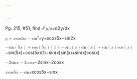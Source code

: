 ```yaml
---


---
```


<p>Pg. 215, #51, find <span class="katex--inline"><span class="katex"><span class="katex-mathml"><math><semantics><mrow><msup><mi>d</mi><mrow><mn>2</mn></mrow></msup><mi>y</mi><mi mathvariant="normal">/</mi><mi>d</mi><mi>x</mi></mrow><annotation encoding="application/x-tex">d^{2} y / dx</annotation></semantics></math></span><span class="katex-html" aria-hidden="true"><span class="strut" style="height: 0.814108em;"></span><span class="strut bottom" style="height: 1.06411em; vertical-align: -0.25em;"></span><span class="base textstyle uncramped"><span class="mord"><span class="mord mathit">d</span><span class="msupsub"><span class="vlist"><span class="" style="top: -0.363em; margin-right: 0.05em;"><span class="fontsize-ensurer reset-size5 size5"><span class="" style="font-size: 0em;">​</span></span><span class="reset-textstyle scriptstyle uncramped mtight"><span class="mord scriptstyle uncramped mtight"><span class="mord mathrm mtight">2</span></span></span></span><span class="baseline-fix"><span class="fontsize-ensurer reset-size5 size5"><span class="" style="font-size: 0em;">​</span></span>​</span></span></span></span><span class="mord mathit" style="margin-right: 0.03588em;">y</span><span class="mord mathrm">/</span><span class="mord mathit">d</span><span class="mord mathit">x</span></span></span></span></span></p>
<p><span class="katex--display"><span class="katex-display"><span class="katex"><span class="katex-mathml"><math><semantics><mrow><mi>y</mi><mo>=</mo><mi>x</mi><mi>cos</mi><mrow><mn>5</mn><mi>x</mi></mrow><mo>−</mo><msup><mi>sin</mi><mn>2</mn></msup><mrow><mi>x</mi></mrow></mrow><annotation encoding="application/x-tex">
y = x \cos{5x} - \sin^2{x}
</annotation></semantics></math></span><span class="katex-html" aria-hidden="true"><span class="strut" style="height: 0.864108em;"></span><span class="strut bottom" style="height: 1.05855em; vertical-align: -0.19444em;"></span><span class="base displaystyle textstyle uncramped"><span class="mord mathit" style="margin-right: 0.03588em;">y</span><span class="mrel">=</span><span class="mord mathit">x</span><span class="mop">cos</span><span class="mord displaystyle textstyle uncramped"><span class="mord mathrm">5</span><span class="mord mathit">x</span></span><span class="mbin">−</span><span class="mop"><span class="mop">sin</span><span class="msupsub"><span class="vlist"><span class="" style="top: -0.413em; margin-right: 0.05em;"><span class="fontsize-ensurer reset-size5 size5"><span class="" style="font-size: 0em;">​</span></span><span class="reset-textstyle scriptstyle uncramped mtight"><span class="mord mathrm mtight">2</span></span></span><span class="baseline-fix"><span class="fontsize-ensurer reset-size5 size5"><span class="" style="font-size: 0em;">​</span></span>​</span></span></span></span><span class="mord displaystyle textstyle uncramped"><span class="mord mathit">x</span></span></span></span></span></span></span></p>
<p><span class="katex--display"><span class="katex-display"><span class="katex"><span class="katex-mathml"><math><semantics><mrow><mo>−</mo><mi>sin</mi><mo>(</mo><mn>5</mn><mi>x</mi><mo>)</mo><mo>+</mo><mi>cos</mi><mo>(</mo><mn>5</mn><mi>x</mi><mo>)</mo><mo>(</mo><mn>1</mn><mo>)</mo><mo>−</mo><mi>sin</mi><mo>(</mo><mi>x</mi><mo>)</mo><mi>sin</mi><mo>(</mo><mi>x</mi><mo>)</mo><mo>+</mo><mi>sin</mi><mo>(</mo><mi>x</mi><mo>)</mo><mi>cos</mi><mo>(</mo><mi>x</mi><mo>)</mo></mrow><annotation encoding="application/x-tex">
-\sin(5x) + \cos(5x)(1) - \sin(x)\sin(x)+\sin(x)\cos(x)
</annotation></semantics></math></span><span class="katex-html" aria-hidden="true"><span class="strut" style="height: 0.75em;"></span><span class="strut bottom" style="height: 1em; vertical-align: -0.25em;"></span><span class="base displaystyle textstyle uncramped"><span class="mord">−</span><span class="mop">sin</span><span class="mopen">(</span><span class="mord mathrm">5</span><span class="mord mathit">x</span><span class="mclose">)</span><span class="mbin">+</span><span class="mop">cos</span><span class="mopen">(</span><span class="mord mathrm">5</span><span class="mord mathit">x</span><span class="mclose">)</span><span class="mopen">(</span><span class="mord mathrm">1</span><span class="mclose">)</span><span class="mbin">−</span><span class="mop">sin</span><span class="mopen">(</span><span class="mord mathit">x</span><span class="mclose">)</span><span class="mop">sin</span><span class="mopen">(</span><span class="mord mathit">x</span><span class="mclose">)</span><span class="mbin">+</span><span class="mop">sin</span><span class="mopen">(</span><span class="mord mathit">x</span><span class="mclose">)</span><span class="mop">cos</span><span class="mopen">(</span><span class="mord mathit">x</span><span class="mclose">)</span></span></span></span></span></span></p>
<p><span class="katex--display"><span class="katex-display"><span class="katex"><span class="katex-mathml"><math><semantics><mrow><mo>−</mo><mn>2</mn><mi>sin</mi><mi>x</mi><mo>−</mo><mn>2</mn><mi>cos</mi><mi>x</mi></mrow><annotation encoding="application/x-tex">
-2\sin x - 2\cos x
</annotation></semantics></math></span><span class="katex-html" aria-hidden="true"><span class="strut" style="height: 0.66786em;"></span><span class="strut bottom" style="height: 0.75119em; vertical-align: -0.08333em;"></span><span class="base displaystyle textstyle uncramped"><span class="mord">−</span><span class="mord mathrm">2</span><span class="mop">sin</span><span class="mord mathit">x</span><span class="mbin">−</span><span class="mord mathrm">2</span><span class="mop">cos</span><span class="mord mathit">x</span></span></span></span></span></span></p>
<p><span class="katex--display"><span class="katex-display"><span class="katex"><span class="katex-mathml"><math><semantics><mrow><mi>x</mi><mi>cos</mi><mn>5</mn><mi>x</mi><mo>−</mo><mi>sin</mi><mi>x</mi></mrow><annotation encoding="application/x-tex">
x \cos 5x -\sin x
</annotation></semantics></math></span><span class="katex-html" aria-hidden="true"><span class="strut" style="height: 0.66786em;"></span><span class="strut bottom" style="height: 0.75119em; vertical-align: -0.08333em;"></span><span class="base displaystyle textstyle uncramped"><span class="mord mathit">x</span><span class="mop">cos</span><span class="mord mathrm">5</span><span class="mord mathit">x</span><span class="mbin">−</span><span class="mop">sin</span><span class="mord mathit">x</span></span></span></span></span></span></p>

